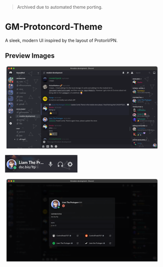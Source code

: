> Archived due to automated theme porting.

# GM-Protoncord-Theme
A sleek, modern UI inspired by the layout of ProtonVPN.

## Preview Images
![Screenshot](https://raw.githubusercontent.com/Controlfreak707/GM-Protoncord-Theme/main/images/image-a.png)

![User Buttons](https://raw.githubusercontent.com/Controlfreak707/GM-Protoncord-Theme/main/images/image-b.png)

![Profile Modal](https://raw.githubusercontent.com/Controlfreak707/GM-Protoncord-Theme/main/images/image-c.png)

